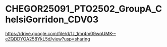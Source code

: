 # CHEGOR25091_PTO2502_GroupA_ChelsiGorridon_CDV03

https://drive.google.com/file/d/1z_1mr4m09wqUMK--eZQDDYOA258YkL5d/view?usp=sharing
